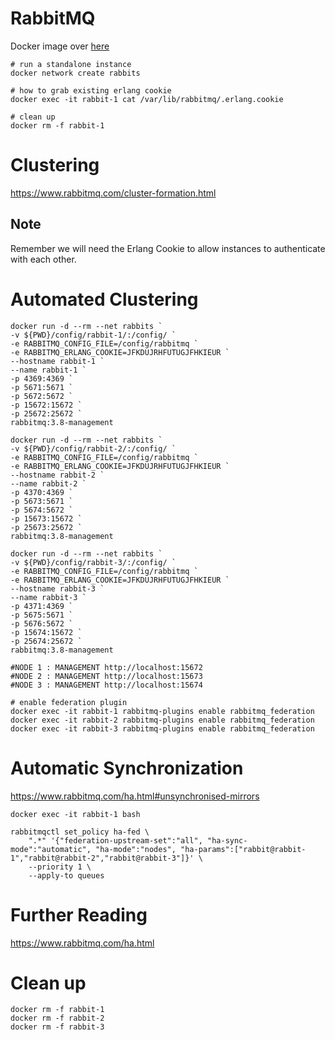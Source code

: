 # RabbitMQ

Docker image over [here](https://hub.docker.com/_/rabbitmq)
```
# run a standalone instance
docker network create rabbits

# how to grab existing erlang cookie
docker exec -it rabbit-1 cat /var/lib/rabbitmq/.erlang.cookie

# clean up
docker rm -f rabbit-1
```

# Clustering 

https://www.rabbitmq.com/cluster-formation.html

## Note

Remember we will need the Erlang Cookie to allow instances to authenticate with each other.

# Automated Clustering

```
docker run -d --rm --net rabbits `
-v ${PWD}/config/rabbit-1/:/config/ `
-e RABBITMQ_CONFIG_FILE=/config/rabbitmq `
-e RABBITMQ_ERLANG_COOKIE=JFKDUJRHFUTUGJFHKIEUR `
--hostname rabbit-1 `
--name rabbit-1 `
-p 4369:4369 `
-p 5671:5671 `
-p 5672:5672 `
-p 15672:15672 `
-p 25672:25672 `
rabbitmq:3.8-management

docker run -d --rm --net rabbits `
-v ${PWD}/config/rabbit-2/:/config/ `
-e RABBITMQ_CONFIG_FILE=/config/rabbitmq `
-e RABBITMQ_ERLANG_COOKIE=JFKDUJRHFUTUGJFHKIEUR `
--hostname rabbit-2 `
--name rabbit-2 `
-p 4370:4369 `
-p 5673:5671 `
-p 5674:5672 `
-p 15673:15672 `
-p 25673:25672 `
rabbitmq:3.8-management

docker run -d --rm --net rabbits `
-v ${PWD}/config/rabbit-3/:/config/ `
-e RABBITMQ_CONFIG_FILE=/config/rabbitmq `
-e RABBITMQ_ERLANG_COOKIE=JFKDUJRHFUTUGJFHKIEUR `
--hostname rabbit-3 `
--name rabbit-3 `
-p 4371:4369 `
-p 5675:5671 `
-p 5676:5672 `
-p 15674:15672 `
-p 25674:25672 `
rabbitmq:3.8-management

#NODE 1 : MANAGEMENT http://localhost:15672
#NODE 2 : MANAGEMENT http://localhost:15673
#NODE 3 : MANAGEMENT http://localhost:15674

# enable federation plugin
docker exec -it rabbit-1 rabbitmq-plugins enable rabbitmq_federation 
docker exec -it rabbit-2 rabbitmq-plugins enable rabbitmq_federation
docker exec -it rabbit-3 rabbitmq-plugins enable rabbitmq_federation

```

# Automatic Synchronization

https://www.rabbitmq.com/ha.html#unsynchronised-mirrors

```
docker exec -it rabbit-1 bash

rabbitmqctl set_policy ha-fed \
    ".*" '{"federation-upstream-set":"all", "ha-sync-mode":"automatic", "ha-mode":"nodes", "ha-params":["rabbit@rabbit-1","rabbit@rabbit-2","rabbit@rabbit-3"]}' \
    --priority 1 \
    --apply-to queues
```

# Further Reading

https://www.rabbitmq.com/ha.html


# Clean up

```
docker rm -f rabbit-1
docker rm -f rabbit-2
docker rm -f rabbit-3
```
